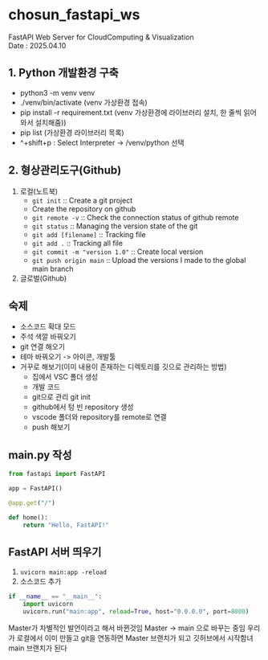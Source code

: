 # chosun_fastapi_ws
FastAPI Web Server for CloudComputing &amp; Visualization  
Date : 2025.04.10
## 1. Python 개발환경 구축
- python3 -m venv venv
- ./venv/bin/activate (venv 가상환경 접속)
- pip install -r requirement.txt (venv 가상환경에 라이브러리 설치, 한 줄씩 읽어와서 설치해줌))
- pip list (가상환경 라이브러리 목록)
- ^+shift+p : Select Interpreter -> /venv/python 선택

## 2. 형상관리도구(Github)
  1) 로컬(노트북)
     - `git init` :: Create a git project
     - Create the repository on github
     - `git remote -v` :: Check the connection status of github remote
     - `git status` :: Managing the version state of the git
     - `git add [filename]` :: Tracking file
     - `git add .` :: Tracking all file
     - `git commit -m "version 1.0"` :: Create local version
      - `git push origin main` :: Upload the versions I made to the global main branch
  2) 글로벌(Github)

## 숙제
- 소스코드 확대 모드
- 주석 색깔 바꿔오기
- git 연결 해오기
- 테마 바꿔오기 -> 아이콘, 개발툴
- 거꾸로 해보기(이미 내용이 존재하는 디렉토리를 깃으로 관리하는 방법)
  - 집에서 VSC 폴더 생성
  - 개발 코드
  - git으로 관리 git init
  - github에서 텅 빈 repository 생성
  - vscode 폴더와 repository를 remote로 연결
  - push 해보기

## main.py 작성

```python
from fastapi import FastAPI

app = FastAPI()

@app.get("/")

def home():
    return "Hello, FastAPI!"
```

## FastAPI 서버 띄우기
1. `uvicorn main:app -reload`
2. 소스코드 추가
```py
if __name__ == "__main__":
    import uvicorn
    uvicorn.run("main:app", reload=True, host="0.0.0.0", port=8000)
```

Master가 차별적인 발언이라고 해서 바뀐것임
Master -> main 으로 바꾸는 중임
우리가 로컬에서 이미 만들고 git을 연동하면 Master 브랜치가 되고 깃허브에서 시작함녀 main 브랜치가 된다
